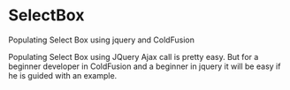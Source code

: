 SelectBox
=========

Populating Select Box using jquery and ColdFusion

Populating Select Box using JQuery Ajax call is pretty easy. 
But for a beginner developer in ColdFusion and a beginner in jquery it will be easy if he is guided with an example.
